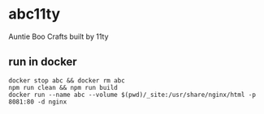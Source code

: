 # abc11ty

Auntie Boo Crafts built by 11ty

## run in docker

```shell
docker stop abc && docker rm abc
npm run clean && npm run build
docker run --name abc --volume $(pwd)/_site:/usr/share/nginx/html -p 8081:80 -d nginx
```